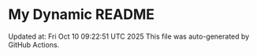 # My Dynamic README
Updated at: Fri Oct 10 09:22:51 UTC 2025
This file was auto-generated by GitHub Actions.
